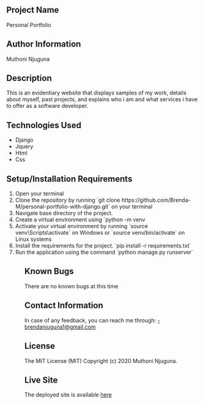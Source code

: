 ## Project Name

Personal Portfolio

## Author Information

Muthoni Njuguna

## Description

This is an evidentiary website that displays samples of my work, details about myself, past projects, and explains who i am and what services i have to offer as a software developer.

## Technologies Used

<ul>
  <li>Django</li>
  <li>Jquery</li>
  <li>Html</li>
  <li>Css</li>
</ul>

## Setup/Installation Requirements
<ol>
  <li>Open your terminal </li>
  <li>Clone the repository by running `git clone https://github.com/Brenda-M/personal-portfolio-with-django.git` on your terminal</li>
  <li>Navigate base directory of the project.</li>
  <li>Create a virtual environment using `python -m venv <name-of-environment`</li>
  <li>Activate your virtual environment by running `source venv\Scripts\activate` on Windows or  `source venv/bin/activate` on Linux systems</li>
  <li>Install the requirements for the project. `pip install -r requirements.txt`</li>
  <li>Run the application using the command `python manage.py runserver`</li>
<ol>

## Known Bugs

There are no known bugs at this time

## Contact Information

In case of any feedback, you can reach me through: -brendanjuguna1@gmail.com

## License

The MIT License (MIT) Copyright (c) 2020 Muthoni Njuguna.

## Live Site

The deployed site is available <a href="https://my-projects-gallery.herokuapp.com/" target="_blank">here</a>


